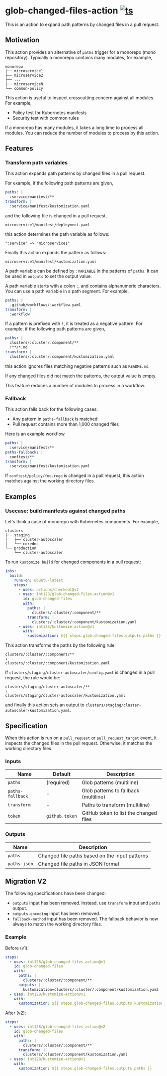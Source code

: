 # glob-changed-files-action [![ts](https://github.com/int128/glob-changed-files-action/actions/workflows/ts.yaml/badge.svg)](https://github.com/int128/glob-changed-files-action/actions/workflows/ts.yaml)

This is an action to expand path patterns by changed files in a pull request.

## Motivation

This action provides an alternative of `paths` trigger for a monorepo (mono repository).
Typically a monorepo contains many modules, for example,

```
monorepo
├── microservice1
├── microservice2
├── ...
├── microserviceN
└── common-policy
```

This action is useful to inspect crosscutting concern against all modules.
For example,

- Policy test for Kubernetes manifests
- Security test with common rules

If a monorepo has many modules, it takes a long time to process all modules.
You can reduce the number of modules to process by this action.

## Features

### Transform path variables

This action expands path patterns by changed files in a pull request.

For example, if the following path patterns are given,

```yaml
paths: |
  :service/manifest/**
transform: |
  :service/manifest/kustomization.yaml
```

and the following file is changed in a pull request,

```
microservice1/manifest/deployment.yaml
```

this action determines the path variable as follows:

```
":service" => "microservice1"
```

Finally this action expands the pattern as follows:

```
microservice1/manifest/kustomization.yaml
```

A path variable can be defined by `:VARIABLE` in the patterns of `paths`.
It can be used in `outputs` to set the output value.

A path variable starts with a colon `:`, and contains alphanumeric characters.
You can use a path variable in a path segment.
For example,

```yaml
paths: |
  .github/workflows/:workflow.yaml
transform: |
  :workflow
```

If a pattern is prefixed with `!`, it is treated as a negative pattern.
For example, if the following path patterns are given,

```yaml
paths: |
  clusters/:cluster/:component/**
  !**/*.md
transform: |
  clusters/:cluster/:component/kustomization.yaml
```

this action ignores files matching negative patterns such as `README.md`.

If any changed files did not match the patterns, the output value is empty.

This feature reduces a number of modules to process in a workflow.

### Fallback

This action falls back for the following cases:

- Any pattern in `paths-fallback` is matched
- Pull request contains more than 1,000 changed files

Here is an example workflow.

```yaml
paths: |
  :service/manifest/**
paths-fallback: |
  conftest/**
transform: |
  :service/manifest/kustomization.yaml
```

If `conftest/policy/foo.rego` is changed in a pull request, this action matches against the working directory files.

## Examples

### Usecase: build manifests against changed paths

Let's think a case of monorepo with Kubernetes components.
For example,

```
clusters
├── staging
|   ├── cluster-autoscaler
|   └── coredns
└── production
    └── cluster-autoscaler
```

To run `kustomize build` for changed components in a pull request:

```yaml
jobs:
  build:
    runs-on: ubuntu-latest
    steps:
      - uses: actions/checkout@v2
      - uses: int128/glob-changed-files-action@v1
        id: glob-changed-files
        with:
          paths: |
            clusters/:cluster/:component/**
          transform: |
            clusters/:cluster/:component/kustomization.yaml
      - uses: int128/kustomize-action@v1
        with:
          kustomization: ${{ steps.glob-changed-files.outputs.paths }}
```

This action transforms the paths by the following rule:

```
clusters/:cluster/:component/**
↓
clusters/:cluster/:component/kustomization.yaml
```

If `clusters/staging/cluster-autoscaler/config.yaml` is changed in a pull request, the rule would be:

```
clusters/staging/cluster-autoscaler/**
↓
clusters/staging/cluster-autoscaler/kustomization.yaml
```

and finally this action sets an output to `clusters/staging/cluster-autoscaler/kustomization.yaml`.

## Specification

When this action is run on a `pull_request` or `pull_request_target` event, it inspects the changed files in the pull request.
Otherwise, it matches the working directory files.

### Inputs

| Name             | Default        | Description                            |
| ---------------- | -------------- | -------------------------------------- |
| `paths`          | (required)     | Glob patterns (multiline)              |
| `paths-fallback` | -              | Glob patterns to fallback (multiline)  |
| `transform`      | -              | Paths to transform (multiline)         |
| `token`          | `github.token` | GitHub token to list the changed files |

### Outputs

| Name         | Description                                    |
| ------------ | ---------------------------------------------- |
| `paths`      | Changed file paths based on the input patterns |
| `paths-json` | Changed file paths in JSON format              |

## Migration V2

The following specifications have been changed:

- `outputs` input has been removed. Instead, use `transform` input and `paths` output.
- `outputs-encoding` input has been removed.
- `fallback-method` input has been removed. The fallback behavior is now always to match the working directory files.

### Example

Before (v1):

```yaml
steps:
  - uses: int128/glob-changed-files-action@v1
    id: glob-changed-files
    with:
      paths: |
        clusters/:cluster/:component/**
      outputs: |
        kustomization=clusters/:cluster/:component/kustomization.yaml
  - uses: int128/kustomize-action@v1
    with:
      kustomization: ${{ steps.glob-changed-files.outputs.kustomization }}
```

After (v2):

```yaml
steps:
  - uses: int128/glob-changed-files-action@v2
    id: glob-changed-files
    with:
      paths: |
        clusters/:cluster/:component/**
      transform: |
        clusters/:cluster/:component/kustomization.yaml
  - uses: int128/kustomize-action@v1
    with:
      kustomization: ${{ steps.glob-changed-files.outputs.paths }}
```
